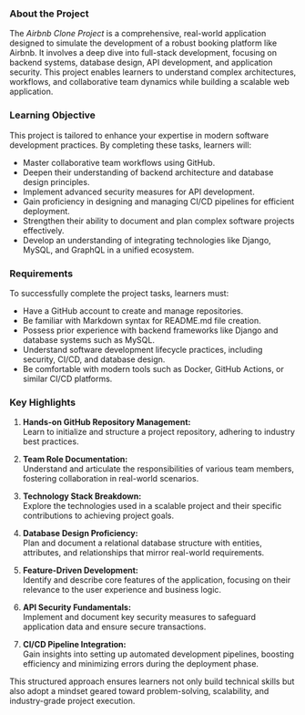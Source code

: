 <h3><strong>About the Project</strong></h3>

<p>The <em>Airbnb Clone Project</em> is a comprehensive, real-world application designed to simulate the development of a robust booking platform like Airbnb. It involves a deep dive into full-stack development, focusing on backend systems, database design, API development, and application security. This project enables learners to understand complex architectures, workflows, and collaborative team dynamics while building a scalable web application.</p>

<h3><strong>Learning Objective</strong></h3>

<p>This project is tailored to enhance your expertise in modern software development practices. By completing these tasks, learners will: </p>

<ul>
<li>Master collaborative team workflows using GitHub.<br></li>
<li>Deepen their understanding of backend architecture and database design principles.<br></li>
<li>Implement advanced security measures for API development.<br></li>
<li>Gain proficiency in designing and managing CI/CD pipelines for efficient deployment.<br></li>
<li>Strengthen their ability to document and plan complex software projects effectively.<br></li>
<li>Develop an understanding of integrating technologies like Django, MySQL, and GraphQL in a unified ecosystem.<br></li>
</ul>

<h3><strong>Requirements</strong></h3>

<p>To successfully complete the project tasks, learners must:  </p>

<ul>
<li>Have a GitHub account to create and manage repositories.<br></li>
<li>Be familiar with Markdown syntax for README.md file creation.<br></li>
<li>Possess prior experience with backend frameworks like Django and database systems such as MySQL.<br></li>
<li>Understand software development lifecycle practices, including security, CI/CD, and database design.<br></li>
<li>Be comfortable with modern tools such as Docker, GitHub Actions, or similar CI/CD platforms.<br></li>
</ul>

<h3><strong>Key Highlights</strong></h3>

<ol>
<li><p><strong>Hands-on GitHub Repository Management:</strong><br>
Learn to initialize and structure a project repository, adhering to industry best practices.  </p></li>
<li><p><strong>Team Role Documentation:</strong><br>
Understand and articulate the responsibilities of various team members, fostering collaboration in real-world scenarios.  </p></li>
<li><p><strong>Technology Stack Breakdown:</strong><br>
Explore the technologies used in a scalable project and their specific contributions to achieving project goals.  </p></li>
<li><p><strong>Database Design Proficiency:</strong><br>
Plan and document a relational database structure with entities, attributes, and relationships that mirror real-world requirements.  </p></li>
<li><p><strong>Feature-Driven Development:</strong><br>
Identify and describe core features of the application, focusing on their relevance to the user experience and business logic.  </p></li>
<li><p><strong>API Security Fundamentals:</strong><br>
Implement and document key security measures to safeguard application data and ensure secure transactions.  </p></li>
<li><p><strong>CI/CD Pipeline Integration:</strong><br>
Gain insights into setting up automated development pipelines, boosting efficiency and minimizing errors during the deployment phase.  </p></li>
</ol>

<p>This structured approach ensures learners not only build technical skills but also adopt a mindset geared toward problem-solving, scalability, and industry-grade project execution.</p>

